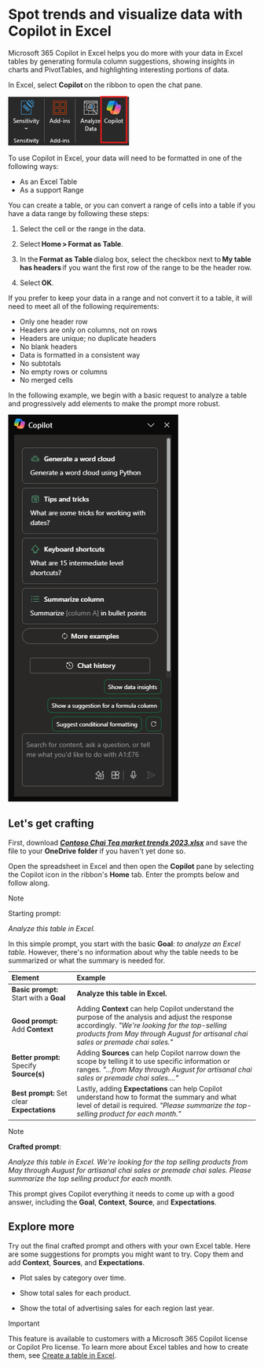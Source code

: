 # Spot trends and visualize data with Copilot in Excel

Microsoft 365 Copilot in Excel helps you do more with your data in Excel tables by generating formula column suggestions, showing insights in charts and PivotTables, and highlighting interesting portions of data.

In Excel, select **Copilot** on the ribbon to open the chat pane.

![Screenshot of the Copilot icon in the Excel ribbon.](../media/summarize_copilot-ribbon-excel.png)

To use Copilot in Excel, your data will need to be formatted in one of the following ways:

- As an Excel Table
- As a support Range

You can create a table, or you can convert a range of cells into a table if you have a data range by following these steps:

1. Select the cell or the range in the data.

1. Select **Home > Format as Table**.

1. In the **Format as Table** dialog box, select the checkbox next to **My table has headers** if you want the first row of the range to be the header row.

1. Select **OK**.

If you prefer to keep your data in a range and not convert it to a table, it will need to meet all of the following requirements:

- Only one header row
- Headers are only on columns, not on rows
- Headers are unique; no duplicate headers
- No blank headers
- Data is formatted in a consistent way
- No subtotals
- No empty rows or columns
- No merged cells

In the following example, we begin with a basic request to analyze a table and progressively add elements to make the prompt more robust.

![Screenshot of the Copilot panel in Excel upon first opening.](../media/summarize_copilot-pane-excel.png)

## Let's get crafting

First, download **_[Contoso Chai Tea market trends 2023.xlsx](https://go.microsoft.com/fwlink/?linkid=2268822)_** and save the file to your **OneDrive folder** if you haven't yet done so.

Open the spreadsheet in Excel and then open the **Copilot** pane by selecting the Copilot icon in the ribbon's **Home** tab. Enter the prompts below and follow along.

> [!NOTE]
> Starting prompt:
>
> _Analyze this table in Excel._

In this simple prompt, you start with the basic **Goal**: _to analyze an Excel table._ However, there's no information about why the table needs to be summarized or what the summary is needed for.

| Element | Example |
| :------ | :------- |
| **Basic prompt:** Start with a **Goal** | **Analyze this table in Excel.** |
| **Good prompt:** Add **Context** | Adding **Context** can help Copilot understand the purpose of the analysis and adjust the response accordingly. _"We're looking for the top-selling products from May through August for artisanal chai sales or premade chai sales."_ |
| **Better prompt:** Specify **Source(s)** | Adding **Sources** can help Copilot narrow down the scope by telling it to use specific information or ranges. _"...from May through August for artisanal chai sales or premade chai sales...."_ |
| **Best prompt:** Set clear **Expectations** | Lastly, adding **Expectations** can help Copilot understand how to format the summary and what level of detail is required. _"Please summarize the top-selling product for each month."_ |

> [!NOTE]
> **Crafted prompt**:
>
> _Analyze this table in Excel. We're looking for the top selling products from May through August for artisanal chai sales or premade chai sales. Please summarize the top selling product for each month._

This prompt gives Copilot everything it needs to come up with a good answer, including the **Goal**, **Context**, **Source**, and **Expectations**.

## Explore more

Try out the final crafted prompt and others with your own Excel table. Here are some suggestions for prompts you might want to try. Copy them and add **Context**, **Sources**, and **Expectations**.  

- Plot sales by category over time.

- Show total sales for each product.

- Show the total of advertising sales for each region last year.

> [!IMPORTANT]
> This feature is available to customers with a Microsoft 365 Copilot license or Copilot Pro license. To learn more about Excel tables and how to create them, see [Create a table in Excel](https://support.microsoft.com/office/bf0ce08b-d012-42ec-8ecf-a2259c9faf3f).
